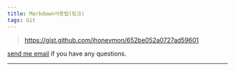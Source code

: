 ```yaml
---
title: Markdown사용법(링크)
tags: Git
---
```


> https://gist.github.com/ihoneymon/652be052a0727ad59601  

[send me email](mailto:jewel7492@gmail.com) if you have any questions.

<!--more-->

---
